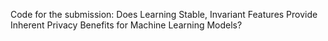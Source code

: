 Code for the submission: Does Learning Stable, Invariant Features Provide Inherent Privacy Benefits for Machine Learning Models?
